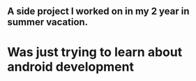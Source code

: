 ## A side project I worked on in my 2 year in summer vacation.
  # Was just trying to learn about android development 
